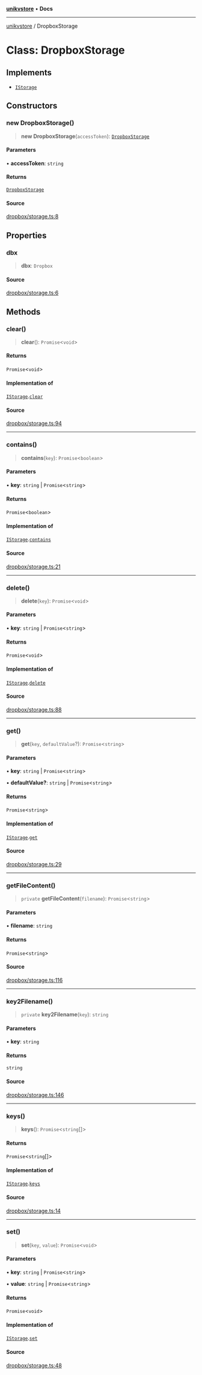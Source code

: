 [**unikvstore**](../README.md) • **Docs**

***

[unikvstore](../globals.md) / DropboxStorage

# Class: DropboxStorage

## Implements

- [`IStorage`](../interfaces/IStorage.md)

## Constructors

### new DropboxStorage()

> **new DropboxStorage**(`accessToken`): [`DropboxStorage`](DropboxStorage.md)

#### Parameters

• **accessToken**: `string`

#### Returns

[`DropboxStorage`](DropboxStorage.md)

#### Source

[dropbox/storage.ts:8](https://github.com/ivanzzeth/unikvstore/blob/ded448b173c4ac89d45562b4f890825c214942ea/src/dropbox/storage.ts#L8)

## Properties

### dbx

> **dbx**: `Dropbox`

#### Source

[dropbox/storage.ts:6](https://github.com/ivanzzeth/unikvstore/blob/ded448b173c4ac89d45562b4f890825c214942ea/src/dropbox/storage.ts#L6)

## Methods

### clear()

> **clear**(): `Promise`\<`void`\>

#### Returns

`Promise`\<`void`\>

#### Implementation of

[`IStorage`](../interfaces/IStorage.md).[`clear`](../interfaces/IStorage.md#clear)

#### Source

[dropbox/storage.ts:94](https://github.com/ivanzzeth/unikvstore/blob/ded448b173c4ac89d45562b4f890825c214942ea/src/dropbox/storage.ts#L94)

***

### contains()

> **contains**(`key`): `Promise`\<`boolean`\>

#### Parameters

• **key**: `string` \| `Promise`\<`string`\>

#### Returns

`Promise`\<`boolean`\>

#### Implementation of

[`IStorage`](../interfaces/IStorage.md).[`contains`](../interfaces/IStorage.md#contains)

#### Source

[dropbox/storage.ts:21](https://github.com/ivanzzeth/unikvstore/blob/ded448b173c4ac89d45562b4f890825c214942ea/src/dropbox/storage.ts#L21)

***

### delete()

> **delete**(`key`): `Promise`\<`void`\>

#### Parameters

• **key**: `string` \| `Promise`\<`string`\>

#### Returns

`Promise`\<`void`\>

#### Implementation of

[`IStorage`](../interfaces/IStorage.md).[`delete`](../interfaces/IStorage.md#delete)

#### Source

[dropbox/storage.ts:88](https://github.com/ivanzzeth/unikvstore/blob/ded448b173c4ac89d45562b4f890825c214942ea/src/dropbox/storage.ts#L88)

***

### get()

> **get**(`key`, `defaultValue`?): `Promise`\<`string`\>

#### Parameters

• **key**: `string` \| `Promise`\<`string`\>

• **defaultValue?**: `string` \| `Promise`\<`string`\>

#### Returns

`Promise`\<`string`\>

#### Implementation of

[`IStorage`](../interfaces/IStorage.md).[`get`](../interfaces/IStorage.md#get)

#### Source

[dropbox/storage.ts:29](https://github.com/ivanzzeth/unikvstore/blob/ded448b173c4ac89d45562b4f890825c214942ea/src/dropbox/storage.ts#L29)

***

### getFileContent()

> `private` **getFileContent**(`filename`): `Promise`\<`string`\>

#### Parameters

• **filename**: `string`

#### Returns

`Promise`\<`string`\>

#### Source

[dropbox/storage.ts:116](https://github.com/ivanzzeth/unikvstore/blob/ded448b173c4ac89d45562b4f890825c214942ea/src/dropbox/storage.ts#L116)

***

### key2Filename()

> `private` **key2Filename**(`key`): `string`

#### Parameters

• **key**: `string`

#### Returns

`string`

#### Source

[dropbox/storage.ts:146](https://github.com/ivanzzeth/unikvstore/blob/ded448b173c4ac89d45562b4f890825c214942ea/src/dropbox/storage.ts#L146)

***

### keys()

> **keys**(): `Promise`\<`string`[]\>

#### Returns

`Promise`\<`string`[]\>

#### Implementation of

[`IStorage`](../interfaces/IStorage.md).[`keys`](../interfaces/IStorage.md#keys)

#### Source

[dropbox/storage.ts:14](https://github.com/ivanzzeth/unikvstore/blob/ded448b173c4ac89d45562b4f890825c214942ea/src/dropbox/storage.ts#L14)

***

### set()

> **set**(`key`, `value`): `Promise`\<`void`\>

#### Parameters

• **key**: `string` \| `Promise`\<`string`\>

• **value**: `string` \| `Promise`\<`string`\>

#### Returns

`Promise`\<`void`\>

#### Implementation of

[`IStorage`](../interfaces/IStorage.md).[`set`](../interfaces/IStorage.md#set)

#### Source

[dropbox/storage.ts:48](https://github.com/ivanzzeth/unikvstore/blob/ded448b173c4ac89d45562b4f890825c214942ea/src/dropbox/storage.ts#L48)
